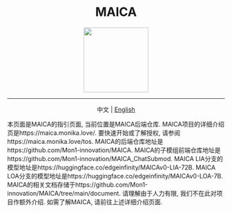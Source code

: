 <h1 align="center">MAICA</h1>
<div align="center">
<img src="https://maica.monika.love/assets/maica-text-finish-p.png" width=150>
</div>

***

<p align="center">中文 | <a href="/README_EN.md">English</a></p>

本页面是MAICA的指引页面, 当前位置是MAICA后端仓库.
MAICA项目的详细介绍页是https://maica.monika.love/.
要快速开始或了解授权, 请参阅https://maica.monika.love/tos.
MAICA的后端仓库地址是https://github.com/Mon1-innovation/MAICA.
MAICA的子模组前端仓库地址是https://github.com/Mon1-innovation/MAICA_ChatSubmod.
MAICA LIA分支的模型地址是https://huggingface.co/edgeinfinity/MAICAv0-LIA-72B.
MAICA LOA分支的模型地址是https://huggingface.co/edgeinfinity/MAICAv0-LOA-7B.
MAICA的相关文档存储于https://github.com/Mon1-innovation/MAICA/tree/main/document.
请理解由于人力有限, 我们不在此对项目作额外介绍. 如需了解MAICA, 请前往上述详细介绍页面.